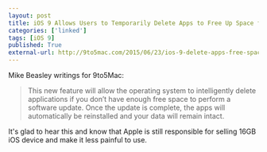 ```yaml
---
layout: post
title: iOS 9 Allows Users to Temporarily Delete Apps to Free Up Space for Software Updates
categories: ['linked']
tags: [iOS 9]
published: True
external-url: http://9to5mac.com/2015/06/23/ios-9-delete-apps-free-space/
---
```


Mike Beasley writings for 9to5Mac:

> This new feature will allow the operating system to intelligently delete applications if you don’t have enough free space to perform a software update. Once the update is complete, the apps will automatically be reinstalled and your data will remain intact.

It's glad to hear this and know that Apple is still responsible for selling 16GB iOS device and make it less painful to use. 